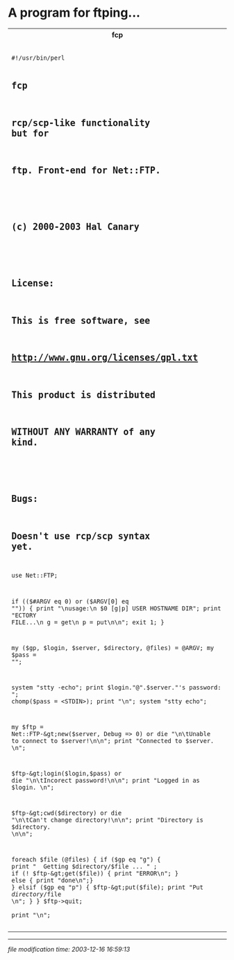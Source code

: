 A program for ftping...
=======================

<table class="code"><tbody><tr><th>fcp</th></tr><tr><td><pre><code>
#!/usr/bin/perl

## fcp
##   rcp/scp-like functionality but for
##   ftp.  Front-end for Net::FTP.
##
## (c) 2000-2003 Hal Canary
##
## License:
##   This is free software, see
##   http://www.gnu.org/licenses/gpl.txt
##   This product is distributed
##   WITHOUT ANY WARRANTY of any kind.
##
## Bugs:
##   Doesn't use rcp/scp syntax yet.

use Net::FTP;

if (($#ARGV eq 0) or ($ARGV[0] eq "")) {
    print "\nusage:\n  $0 [g|p] USER HOSTNAME DIR";
    print "ECTORY FILE...\n  g = get\n  p = put\n\n";
    exit 1;
}

my ($gp, $login, $server, $directory, @files) = @ARGV;
my $pass = "";

system "stty -echo";
print $login."@".$server."'s password: ";
chomp($pass = &lt;STDIN&gt;);
print "\n";
system "stty echo";

my $ftp = Net::FTP-&gt;new($server, Debug =&gt; 0) 
    or die "\n\tUnable to connect to $server!\n\n";
print "Connected to $server. \n";

$ftp-&gt;login($login,$pass) 
    or die "\n\tIncorect password!\n\n";
print "Logged in as $login. \n";

$ftp-&gt;cwd($directory) 
    or die "\n\tCan't change directory!\n\n";
print "Directory is $directory. \n\n";

foreach $file (@files) {
    if ($gp eq "g") {
	print "  Getting $directory/$file ... " ;
	if (! $ftp-&gt;get($file)) { print "ERROR\n"; }
	else { print "done\n";}
    } elsif ($gp eq "p") {
	$ftp-&gt;put($file);
	print "Put $directory/$file \n";
    }
}
$ftp-&gt;quit;   
print "\n";
</code></pre></td></tr></tbody></table>

* * *

<div class="rightside"><em>file modification time: 2003-12-16 16:59:13</em></div>
